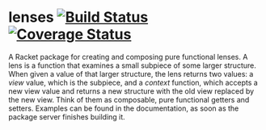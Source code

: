 lenses [![Build Status](https://travis-ci.org/jackfirth/doc-coverage.svg?branch=master)](https://travis-ci.org/jackfirth/doc-coverage) [![Coverage Status](https://coveralls.io/repos/jackfirth/lenses/badge.svg)](https://coveralls.io/r/jackfirth/lenses)
===================================
A Racket package for creating and composing pure functional lenses. A lens is a function that examines a small subpiece of some larger structure. When given a value of that larger structure, the lens returns two values: a *view* value, which is the subpiece, and a *context* function, which accepts a new view value and returns a new structure with the old view replaced by the new view. Think of them as composable, pure functional getters and setters. Examples can be found in the documentation, as soon as the package server finishes building it.
